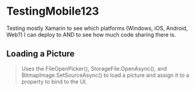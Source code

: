 # TestingMobile123
Testing mostly Xamarin to see which platforms (Windows, iOS, Android, Web?) I can deploy to AND to see how much code sharing there is.

Loading a Picture
-----------------

> Uses the FileOpenPicker(), StorageFile.OpenAsync(), and BitmapImage.SetSourceAsync() to load a picture
> and assign it to a property to bind to the UI.